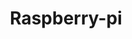 ---
guid: 2003
title: "Raspberry-pi"
published: true
tag: product-brand
permalink: fr/categorie-produit/marque/:name
description: "Raspberry Pi est un moyen abordable de faire quelque chose d'utile ou de faire quelque chose d'amusant.
**Qui sont les Raspberry Pi ?**
La démocratisation de la technologie - l'accès aux outils - est notre motivation depuis le début du projet Raspberry Pi. En réduisant le coût de l'informatique à usage général à moins de 5 $, nous avons ouvert la possibilité à quiconque d'utiliser des ordinateurs dans des projets qui nécessitaient auparavant des capitaux prohibitifs. Aujourd'hui, avec la suppression des barrières à l'entrée, nous voyons des ordinateurs Raspberry Pi être utilisés partout, des expositions interactives des musées et des écoles aux bureaux nationaux de tri postal et aux centres d'appels gouvernementaux. Les entreprises de tables de cuisine du monde entier ont pu évoluer et réussir d'une manière qui n'était tout simplement pas possible dans un monde où l'intégration de la technologie signifiait dépenser des sommes importantes en ordinateurs portables et PC.

Raspberry Pi supprime le coût d'entrée élevé de l'informatique pour les personnes de tous les groupes démographiques : alors que les enfants peuvent bénéficier d'une éducation informatique qui ne leur était pas ouverte auparavant, de nombreux adultes ont également été historiquement exclus de l'utilisation des ordinateurs pour l'entreprise, le divertissement et la créativité. Raspberry Pi élimine ces barrières."
---